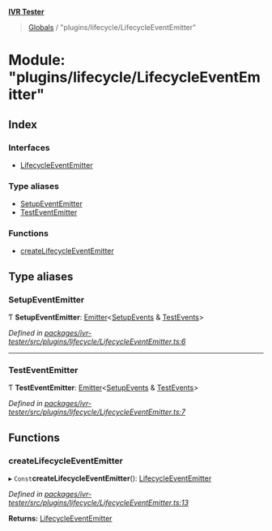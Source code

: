 **[IVR Tester](../README.md)**

> [Globals](../README.md) / "plugins/lifecycle/LifecycleEventEmitter"

# Module: "plugins/lifecycle/LifecycleEventEmitter"

## Index

### Interfaces

* [LifecycleEventEmitter](../interfaces/_plugins_lifecycle_lifecycleeventemitter_.lifecycleeventemitter.md)

### Type aliases

* [SetupEventEmitter](_plugins_lifecycle_lifecycleeventemitter_.md#setupeventemitter)
* [TestEventEmitter](_plugins_lifecycle_lifecycleeventemitter_.md#testeventemitter)

### Functions

* [createLifecycleEventEmitter](_plugins_lifecycle_lifecycleeventemitter_.md#createlifecycleeventemitter)

## Type aliases

### SetupEventEmitter

Ƭ  **SetupEventEmitter**: [Emitter](../interfaces/_plugins_emitter_.emitter.md)\<[SetupEvents](_plugins_lifecycle_setupevents_.md#setupevents) & [TestEvents](_plugins_lifecycle_testevents_.md#testevents)>

*Defined in [packages/ivr-tester/src/plugins/lifecycle/LifecycleEventEmitter.ts:6](https://github.com/SketchingDev/ivr-tester/blob/86cd37b/packages/ivr-tester/src/plugins/lifecycle/LifecycleEventEmitter.ts#L6)*

___

### TestEventEmitter

Ƭ  **TestEventEmitter**: [Emitter](../interfaces/_plugins_emitter_.emitter.md)\<[SetupEvents](_plugins_lifecycle_setupevents_.md#setupevents) & [TestEvents](_plugins_lifecycle_testevents_.md#testevents)>

*Defined in [packages/ivr-tester/src/plugins/lifecycle/LifecycleEventEmitter.ts:7](https://github.com/SketchingDev/ivr-tester/blob/86cd37b/packages/ivr-tester/src/plugins/lifecycle/LifecycleEventEmitter.ts#L7)*

## Functions

### createLifecycleEventEmitter

▸ `Const`**createLifecycleEventEmitter**(): [LifecycleEventEmitter](../interfaces/_plugins_lifecycle_lifecycleeventemitter_.lifecycleeventemitter.md)

*Defined in [packages/ivr-tester/src/plugins/lifecycle/LifecycleEventEmitter.ts:13](https://github.com/SketchingDev/ivr-tester/blob/86cd37b/packages/ivr-tester/src/plugins/lifecycle/LifecycleEventEmitter.ts#L13)*

**Returns:** [LifecycleEventEmitter](../interfaces/_plugins_lifecycle_lifecycleeventemitter_.lifecycleeventemitter.md)
